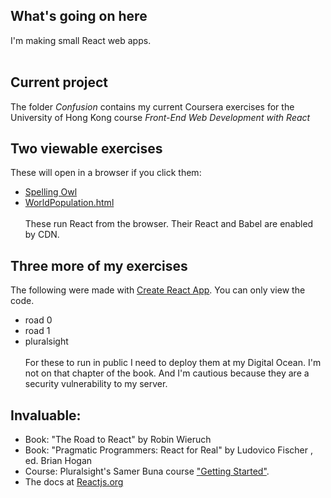 ## What's going on here
I'm making small React web apps.<br><br>
## Current project
The folder _Confusion_ contains my current Coursera exercises for the University of Hong Kong course *Front-End Web Development with React*
## Two viewable exercises
These will open in a browser if you click them:
* [Spelling Owl](https://atom-box.github.io/sandReact/quickies/rDismissableListItems.html)
* [WorldPopulation.html](https://atom-box.github.io/sandReact/quickies/rWorldPopulation.html)
<br><br>These run React from the browser.  Their React and Babel are enabled by CDN.<br>

## Three more of my exercises
The following were made with [Create React App](https://github.com/facebook/create-react-app).  You can only view the code.
* road 0
* road 1
* pluralsight<br><br>
For these to run in public I need to deploy them at my Digital Ocean.  I'm not on that chapter of the book.  And I'm cautious because they are a security vulnerability to my server.<br>

## Invaluable:
* Book: "The Road to React" by Robin Wieruch
* Book: "Pragmatic Programmers: React for Real" by Ludovico Fischer , ed. Brian Hogan
* Course: Pluralsight's Samer Buna course ["Getting Started"](https://jscomplete.com/playground/rgs1.6).
* The docs at [Reactjs.org](https://reactjs.org/tutorial/tutorial.html)
